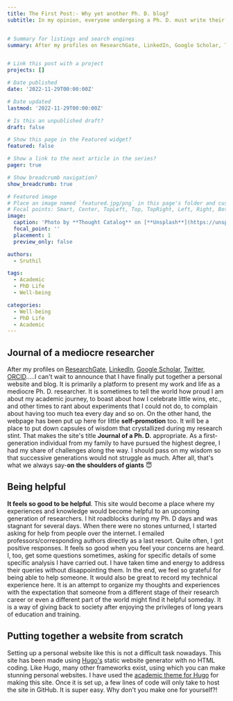 ```yaml
---
title: The First Post:- Why yet another Ph. D. blog?
subtitle: In my opinion, everyone undergoing a Ph. D. must write their views and experiences somewhere. Researchers are trained to be masters of the most advanced form of documenting scientific knowledge. Yet, I wonder, why don't we feel the need to document our experiences and acquired wisdom as much? It is as important as documenting science.  


# Summary for listings and search engines
summary: After my profiles on ResearchGate, LinkedIn, Google Scholar, Twitter, ORCID.....I can't wait to announce that I have finally put together a personal website and blog. 


# Link this post with a project
projects: []

# Date published
date: '2022-11-29T00:00:00Z'

# Date updated
lastmod: '2022-11-29T00:00:00Z'

# Is this an unpublished draft?
draft: false

# Show this page in the Featured widget?
featured: false

# Show a link to the next article in the series?
pager: true

# Show breadcrumb navigation?
show_breadcrumb: true

# Featured image
# Place an image named `featured.jpg/png` in this page's folder and customize its options here.
# Focal points: Smart, Center, TopLeft, Top, TopRight, Left, Right, BottomLeft, Bottom, BottomRight.
image: 
  caption: 'Photo by **Thought Catalog** on [**Unsplash**](https://unsplash.com/photos/505eectW54k)'
  focal_point: ''
  placement: 1
  preview_only: false

authors:
  - Sruthil

tags:
  - Academic
  - PhD Life
  - Well-being

categories:
  - Well-being
  - PhD Life
  - Academic
---
```

## Journal of a mediocre researcher
After my profiles on [ResearchGate](https://www.researchgate.net/profile/Sruthil-S-B), [LinkedIn](https://www.linkedin.com/in/sruthil-lal-sb/?originalSubdomain=in), [Google Scholar](https://scholar.google.co.in/citations?user=DMoywW4AAAAJ&hl=en), [Twitter](https://twitter.com/SruthilSB), [ORCID](https://orcid.org/0000-0002-6080-2131).....I can't wait to announce that I have finally put together a personal website and blog. It is primarily a platform to present my work and life as a mediocre Ph. D. researcher. It is sometimes to tell the world how proud I am about my academic journey, to boast about how I celebrate little wins, etc., and other times to rant about experiments that I could not do, to complain about having too much tea every day and so on. On the other hand, the webpage has been put up here for little **self-promotion** too. It will be a place to put down capsules of wisdom that crystallized during my research stint. That makes the site's title **Journal of a Ph. D.** appropriate. As a first-generation individual from my family to have pursued the highest degree, I had my share of challenges along the way. I should pass on my wisdom so that successive generations would not struggle as much. After all, that's what we always say-**on the shoulders of giants** :innocent:

## Being helpful
**It feels so good to be helpful**. This site would become a place where my experiences and knowledge would become helpful to an upcoming generation of researchers. I hit roadblocks during my Ph. D days and was stagnant for several days. When there were no stones unturned, I started asking for help from people over the internet. I emailed professors/corresponding authors directly as a last resort. Quite often, I got positive responses. It feels so good when you feel your concerns are heard. I, too, get some questions sometimes, asking for specific details of some specific analysis I have carried out. I have taken time and energy to address their queries without disappointing them. In the end, we feel so grateful for being able to help someone. It would also be great to record my technical experience here. It is an attempt to organize my thoughts and experiences with the expectation that someone from a different stage of their research career or even a different part of the world might find it helpful someday. It is a way of giving back to society after enjoying the privileges of long years of education and training.


## Putting together a website from scratch
Setting up a personal website like this is not a difficult task nowadays. This site has been made using [Hugo's](https://gohugo.io/) static website generator with no HTML coding. Like Hugo, many other frameworks exist, using which you can make stunning personal websites. I have used the [academic theme for Hugo](https://github.com/wowchemy/starter-hugo-academic) for making this site. Once it is set up, a few lines of code will only take to host the site in GitHub. It is super easy. Why don't you make one for yourself?!
